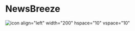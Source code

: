 # NewsBreeze

![icon](https://user-images.githubusercontent.com/100690010/192261890-3394b61e-0f68-4c5f-a815-01fb02a9ba07.png)
     align="left"
     width="200" hspace="10" vspace="10"
